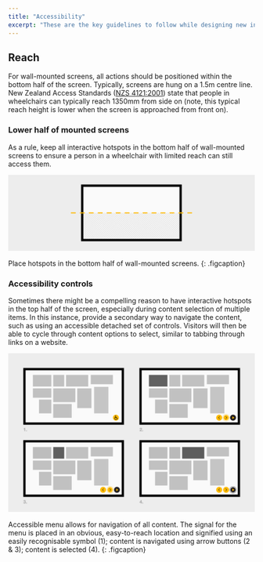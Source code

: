 ```yaml
---
title: "Accessibility"
excerpt: "These are the key guidelines to follow while designing new interactive screens to ensure most visitors can access the content. Like the rest of the DLS, this section will be expanded as more testing of new screens takes place."
---
```


## Reach

For wall-mounted screens, all actions should be positioned within the bottom half of the screen. Typically, screens are hung on a 1.5m centre line. New Zealand Access Standards ([NZS 4121:2001](https://www.standards.govt.nz/assets/Publication-files/NZS4121-2001.pdf)) state that people in wheelchairs can typically reach 1350mm from side on (note, this typical reach height is lower when the screen is approached from front on).

### Lower half of mounted screens

As a rule, keep all interactive hotspots in the bottom half of wall-mounted screens to ensure a person in a wheelchair with limited reach can still access them.

![Accessibile areas of a wall-mounted screen](/images/accessibility-half.png)

Place hotspots in the bottom half of wall-mounted screens.
{: .figcaption}

### Accessibility controls

Sometimes there might be a compelling reason to have interactive hotspots in the top half of the screen, especially during content selection of multiple items. In this instance, provide a secondary way to navigate the content, such as using an accessible detached set of controls. Visitors will then be able to cycle through content options to select, similar to tabbing through links on a website.

![Proposed accessible menu](/images/accessibility-menu.png)

Accessible menu allows for navigation of all content. The signal for the menu is placed in an obvious, easy-to-reach location and signified using an easily recognisable symbol (1); content is navigated using arrow buttons (2 & 3); content is selected (4).
{: .figcaption}

